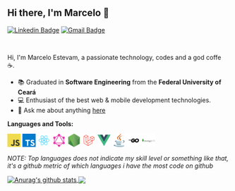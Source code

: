 ## Hi there, I'm Marcelo 👋

[![Linkedin Badge](https://img.shields.io/badge/-Marcelo%20Estevam-0077B5?style=flat-square&logo=Linkedin&logoColor=white&link=https://www.linkedin.com/in/marestevam/)][linkedin]
[![Gmail Badge](https://img.shields.io/badge/-marcelo.estevm15@hotmail.com-0078D4?style=flat-square&logo=Microsoft-outlook&logoColor=white&link=mailto:diego.schell.f@gmail.com)][mail]

<br />

Hi, I'm Marcelo Estevam, a passionate technology, codes and a god coffe ☕.

- 📚 Graduated in **Software Engineering** from the **Federal University of Ceará**
- 💻 Enthusiast of the best web & mobile development technologies.
- 💬 Ask me about anything [here](https://github.com/estevam96/estevam96/issues)

**Languages and Tools:**  

[<img aling="left" height="30" src="https://raw.githubusercontent.com/github/explore/80688e429a7d4ef2fca1e82350fe8e3517d3494d/topics/javascript/javascript.png">][js]
[<img aling="left" height="30" src="https://raw.githubusercontent.com/github/explore/80688e429a7d4ef2fca1e82350fe8e3517d3494d/topics/typescript/typescript.png">][typescript]
[<img aling="left" height="30" src="https://raw.githubusercontent.com/github/explore/80688e429a7d4ef2fca1e82350fe8e3517d3494d/topics/react/react.png">][react]
[<img aling="left" height="30" src="https://raw.githubusercontent.com/github/explore/5c058a388828bb5fde0bcafd4bc867b5bb3f26f3/topics/graphql/graphql.png">][graphql]
[<img aling="left" height="30" src="https://raw.githubusercontent.com/github/explore/80688e429a7d4ef2fca1e82350fe8e3517d3494d/topics/nodejs/nodejs.png">][node]
[<img aling="left" height="30" src="https://raw.githubusercontent.com/github/explore/80688e429a7d4ef2fca1e82350fe8e3517d3494d/topics/laravel/laravel.png">][laravel]
[<img aling="left" height="30" src="https://raw.githubusercontent.com/github/explore/80688e429a7d4ef2fca1e82350fe8e3517d3494d/topics/vue/vue.png">][vue]
[<img aling="left" height="30" src="https://raw.githubusercontent.com/github/explore/80688e429a7d4ef2fca1e82350fe8e3517d3494d/topics/java/java.png">][java]
[<img aling="left" height="30" src="https://raw.githubusercontent.com/github/explore/80688e429a7d4ef2fca1e82350fe8e3517d3494d/topics/go/go.png">][go]
[<img aling="left" height="30" src="https://raw.githubusercontent.com/github/explore/80688e429a7d4ef2fca1e82350fe8e3517d3494d/topics/mongodb/mongodb.png">][mongo]

<!--- 
  if you have forked this to use on your profile, 
  Change the `github-readme-stats.anuraghazra1.vercel.app` to `github-readme-stats.vercel.app` 
--->

<!-- Change the `github-readme-stats.anuraghazra1.vercel.app` to `github-readme-stats.vercel.app`  -->

*NOTE: Top languages does not indicate my skill level or something like that, it's a github metric of which languages i have the most code on github*


<a href="https://github.com/estevam96">
  <img align="center" src="https://github-readme-stats.vercel.app/api?username=estevam96&show_icons=true&include_all_commits=true&theme=radical" alt="Anurag's github stats" />
</a>
<a href="https://github.com/estevam96">
  <!-- Change the `github-readme-stats.anuraghazra1.vercel.app` to `github-readme-stats.vercel.app`  -->
  <img align="center" src="https://github-readme-stats.vercel.app/api/top-langs/?username=estevam96&layout=compact&theme=radical" />
</a>

[linkedin]: https://www.linkedin.com/in/marestevam/
[mail]: mailto:marcelo.estevam15@hotmail.com
[js]: https://developer.mozilla.org/pt-BR/docs/Aprender/JavaScript
[typescript]: https://www.typescriptlang.org/docs/
[java]: https://docs.oracle.com/javase/8/docs/
[laravel]:https://laravel.com/
[vue]: https://vuejs.org/
[react]:https://reactjs.org/
[graphql]: https://graphql.org/
[node]:https://nodejs.org/
[go]: https://golang.org/
[mongo]:https://www.mongodb.com/
